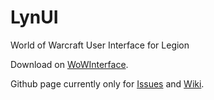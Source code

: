 # LynUI
World of Warcraft User Interface for Legion

Download on [WoWInterface](http://www.wowinterface.com/downloads/fileinfo.php?id=24059).

Github page currently only for [Issues](https://github.com/mtthsw/LynUI/issues) and [Wiki](https://github.com/mtthsw/LynUI/wiki).
